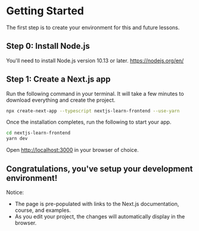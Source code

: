 # Getting Started

The first step is to create your environment for this and future lessons.

## Step 0: Install Node.js

You'll need to install Node.js version 10.13 or later.
https://nodejs.org/en/

## Step 1: Create a Next.js app

Run the following command in your terminal. It will take a few minutes to download everything and create the project.

```sh
npx create-next-app --typescript nextjs-learn-frontend --use-yarn
```

Once the installation completes, run the following to start your app.

```sh
cd nextjs-learn-frontend
yarn dev
```

Open <http://localhost:3000> in your browser of choice.

## Congratulations, you've setup your development environment!

Notice:

- The page is pre-populated with links to the Next.js documentation, course, and examples.
- As you edit your project, the changes will automatically display in the browser.
